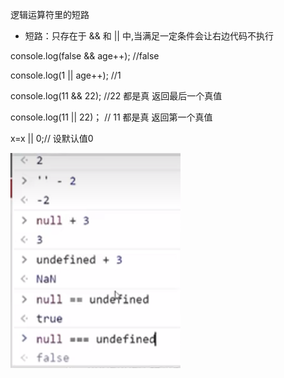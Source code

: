 逻辑运算符里的短路

* 短路：只存在于 && 和 || 中,当满足一定条件会让右边代码不执行

console.log(false && age++); //false

console.log(1 || age++); //1


console.log(11 && 22); //22 都是真 返回最后一个真值

console.log(11 || 22\)； // 11 都是真 返回第一个真值


x=x || 0;// 设默认值0


![1703471957950](image/9/1703471957950.png)
